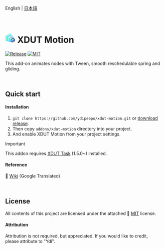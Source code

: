 <br />

English | [日本語](README.ja_JP.md)

<br />

# ![XDUT Task](assets/texture/icon.png) XDUT Motion

[![Release](https://badgen.net/github/release/ydipeepo/xdut-motion)](https://github.com/ydipeepo/xdut-motion/releases) [![MIT](https://badgen.net/github/license/ydipeepo/xdut-motion)](https://github.com/ydipeepo/xdut-motion/LICENSE)

This add-on animates nodes with Tween, smooth reschedulable spring and gliding.

<br />

## Quick start

#### Installation

1. `git clone https://github.com/ydipeepo/xdut-motion.git` or [download release](https://github.com/ydipeepo/xdut-motion/release).
2. Then copy `addons/xdut-motion` directory into your project.
3. And enable XDUT Motion from your project settings.

> [!IMPORTANT]
> This addon requires [XDUT Task](https://github.com/ydipeepo/xdut-task) (1.5.0~) installed.

#### Reference

📖 [Wiki](https://github.com/ydipeepo/xdut-motion/wiki) (Google Translated)

<br />

## License

All contents of this project are licensed under the attached 🔗 [MIT](https://github.com/ydipeepo/xdut-motion/blob/main/LICENSE) license.

#### Attribution

Attribution is not required, but appreciated. If you would like to credit, please attribute to "Ydi".

<br />
